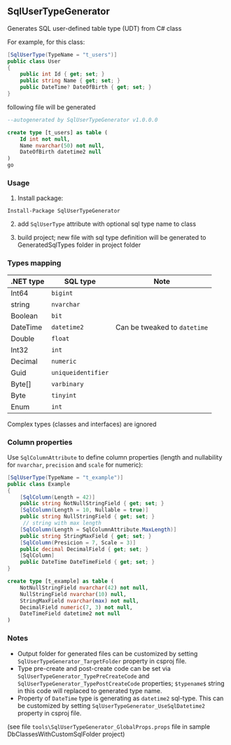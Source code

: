 ## SqlUserTypeGenerator
Generates SQL user-defined table type (UDT) from C# class


For example, for this class:

```csharp
[SqlUserType(TypeName = "t_users")]
public class User
{
	public int Id { get; set; }
	public string Name { get; set; }
	public DateTime? DateOfBirth { get; set; }
}

```

following file will be generated

```sql
--autogenerated by SqlUserTypeGenerator v1.0.0.0

create type [t_users] as table (
	Id int not null,
	Name nvarchar(50) not null,
	DateOfBirth datetime2 null
)
go

```
### Usage
1. Install package:
```
Install-Package SqlUserTypeGenerator
```
2. add `SqlUserType` attribute with optional sql type name to class

3. build project; new file with sql type definition will be generated to GeneratedSqlTypes folder in project folder

### Types mapping

| .NET type | SQL type           | Note                         |
|-----------|--------------------|------------------------------|
| Int64     | `bigint`           |                              |
| string    | `nvarchar`         |                              |
| Boolean   | `bit`              |                              |
| DateTime  | `datetime2`        | Can be tweaked to `datetime` |
| Double    | `float`            |                              |
| Int32     | `int`              |                              |
| Decimal   | `numeric`          |                              |
| Guid      | `uniqueidentifier` |                              |
| Byte[]    | `varbinary`        |                              |
| Byte      | `tinyint`          |                              |
| Enum      | `int`              |                              |

Complex types (classes and interfaces) are ignored

### Column properties

Use `SqlColumnAttribute` to define column properties (length and nullability for `nvarchar`,  `precision` and `scale` for numeric):

```csharp
[SqlUserType(TypeName = "t_example")]
public class Example
{
	[SqlColumn(Length = 42)]
	public string NotNullStringField { get; set; }
	[SqlColumn(Length = 10, Nullable = true)]
	public string NullStringField { get; set; }
	 // string with max length
	[SqlColumn(Length = SqlColumnAttribute.MaxLength)]
	public string StringMaxField { get; set; }
	[SqlColumn(Presicion = 7, Scale = 3)]
	public decimal DecimalField { get; set; }
	[SqlColumn]
	public DateTime DateTimeField { get; set; }
}
```

```sql
create type [t_example] as table ( 
	NotNullStringField nvarchar(42) not null,
	NullStringField nvarchar(10) null,
	StringMaxField nvarchar(max) not null,
	DecimalField numeric(7, 3) not null,
	DateTimeField datetime2 not null
)
```

### Notes

* Output folder for generated files can be customized by setting `SqlUserTypeGenerator_TargetFolder` property in csproj file.
* Type pre-create and post-create code can be set via `SqlUserTypeGenerator_TypePreCreateCode` and  `SqlUserTypeGenerator_TypePostCreateCode` properties; `$typename$` string in this code will replaced to generated type name.
* Property of `DateTime` type is generating as `datetime2` sql-type. This can be customized by setting `SqlUserTypeGenerator_UseSqlDatetime2` property in csproj file.

(see file `tools\SqlUserTypeGenerator_GlobalProps.props` file in sample DbClassesWithCustomSqlFolder project)
